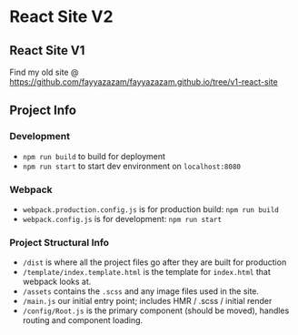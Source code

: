 # React Site V2

## React Site V1
Find my old site @ https://github.com/fayyazazam/fayyazazam.github.io/tree/v1-react-site

## Project Info

### Development
- `npm run build` to build for deployment
- `npm run start` to start dev environment on `localhost:8080`

### Webpack
- `webpack.production.config.js` is for production build: `npm run build`
- `webpack.config.js` is for development: `npm run start`

### Project Structural Info
- `/dist` is where all the project files go after they are built for production
- `/template/index.template.html` is the template for `index.html` that webpack looks at.
- `/assets` contains the `.scss` and any image files used in the site.
- `/main.js` our initial entry point; includes HMR / .scss / initial render 
- `/config/Root.js` is the primary component (should be moved), handles routing and component loading.
